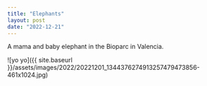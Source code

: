 ```yaml
---
title: "Elephants"
layout: post
date: "2022-12-21"
---
```


A mama and baby elephant in the Bioparc in Valencia.

![yo yo]({{ site.baseurl }}/assets/images/2022/20221201_1344376274913257479473856-461x1024.jpg)
